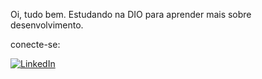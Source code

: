 Oi, tudo bem. Estudando na DIO para aprender mais sobre desenvolvimento.

conecte-se: 

[![LinkedIn](https://img.shields.io/badge/LinkedIn-000?style=for-the-badge&logo=linkedin&logoColor=0E76A8)](https://www.linkedin.com/in/tiago-saboia-1767ba216//)